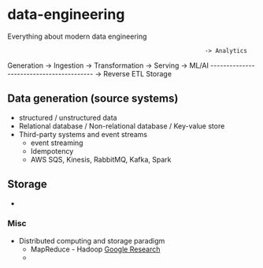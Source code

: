 # data-engineering
Everything about modern data engineering

                                                            -> Analytics
Generation ->  Ingestion -> Transformation -> Serving       -> ML/AI
               -----------------------------------------    -> Reverse ETL
                               Storage

## Data generation (source systems)
* structured / unstructured data
* Relational database / Non-relational database / Key-value store
* Third-party systems and event streams
  * event streaming
  * Idempotency
  * AWS SQS, Kinesis, RabbitMQ, Kafka, Spark
## Storage
* 

### Misc
* Distributed computing and storage paradigm
  * MapReduce - Hadoop [Google Research](https://static.googleusercontent.com/media/research.google.com/en//archive/mapreduce-osdi04.pdf)
  * 
